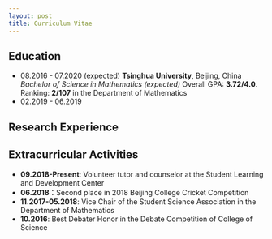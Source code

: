 ```yaml
---
layout: post
title: Curriculum Vitae
---
```


## Education
+ 08.2016 - 07.2020 (expected)
  **Tsinghua University**, Beijing, China
  *Bachelor of Science in Mathematics (expected)*
  Overall GPA: **3.72/4.0**. Ranking: **2/107** in the Department of Mathematics
+ 02.2019 - 06.2019

## Research Experience

## Extracurricular Activities
+ **09.2018-Present**: Volunteer tutor and counselor at the Student Learning and Development Center
+ **06.2018**：Second place in 2018 Beijing College Cricket Competition
+ **11.2017-05.2018**: Vice Chair of the Student Science Association in the Department of Mathematics
+ **10.2016**: Best Debater Honor in the Debate Competition of College of Science
